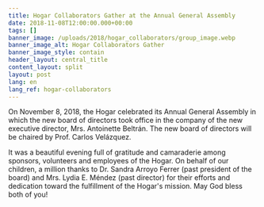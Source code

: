```yaml
---
title: Hogar Collaborators Gather at the Annual General Assembly
date: 2018-11-08T12:00:00.000+00:00
tags: []
banner_image: /uploads/2018/hogar_collaborators/group_image.webp
banner_image_alt: Hogar Collaborators Gather
banner_image_style: contain
header_layout: central_title
content_layout: split
layout: post
lang: en
lang_ref: hogar-collaborators
---
```

On November 8, 2018, the Hogar celebrated its Annual General Assembly in which the new board of directors took office in the company of the new executive director, Mrs. Antoinette Beltrán. The new board of directors will be chaired by Prof. Carlos Velázquez.

It was a beautiful evening full of gratitude and camaraderie among sponsors, volunteers and employees of the Hogar. On behalf of our children, a million thanks to Dr. Sandra Arroyo Ferrer (past president of the board) and Mrs. Lydia E. Méndez (past director) for their efforts and dedication toward the fulfillment of the Hogar's  mission. May God bless both of you!
